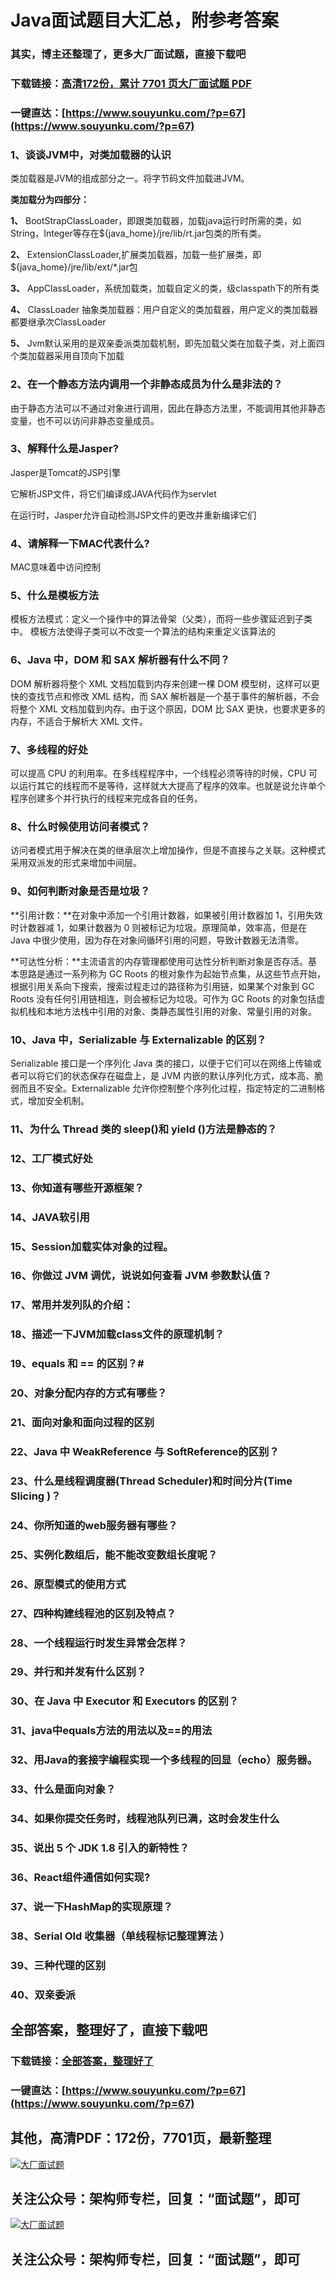 # Java面试题目大汇总，附参考答案

### 其实，博主还整理了，更多大厂面试题，直接下载吧

### 下载链接：[高清172份，累计 7701 页大厂面试题  PDF](https://www.souyunku.com/?p=67)

### 一键直达：[https://www.souyunku.com/?p=67](https://www.souyunku.com/?p=67)



### 1、谈谈JVM中，对类加载器的认识

类加载器是JVM的组成部分之一。将字节码文件加载进JVM。

**类加载分为四部分：**

**1、** BootStrapClassLoader，即跟类加载器，加载java运行时所需的类，如String，Integer等存在${java_home}/jre/lib/rt.jar包类的所有类。

**2、** ExtensionClassLoader,扩展类加载器，加载一些扩展类，即${java_home}/jre/lib/ext/*.jar包

**3、** AppClassLoader，系统加载类，加载自定义的类，级classpath下的所有类

**4、** ClassLoader 抽象类加载器：用户自定义的类加载器，用户定义的类加载器都要继承次ClassLoader

**5、** Jvm默认采用的是双亲委派类加载机制，即先加载父类在加载子类，对上面四个类加载器采用自顶向下加载


### 2、在一个静态方法内调用一个非静态成员为什么是非法的？

由于静态方法可以不通过对象进行调用，因此在静态方法里，不能调用其他非静态变量，也不可以访问非静态变量成员。


### 3、解释什么是Jasper?

Jasper是Tomcat的JSP引擎

它解析JSP文件，将它们编译成JAVA代码作为servlet

在运行时，Jasper允许自动检测JSP文件的更改并重新编译它们


### 4、请解释一下MAC代表什么?

MAC意味着中访问控制


### 5、什么是模板方法

模板方法模式：定义一个操作中的算法骨架（父类），而将一些步骤延迟到子类中。 模板方法使得子类可以不改变一个算法的结构来重定义该算法的


### 6、Java 中，DOM 和 SAX 解析器有什么不同？

DOM 解析器将整个 XML 文档加载到内存来创建一棵 DOM 模型树，这样可以更快的查找节点和修改 XML 结构，而 SAX 解析器是一个基于事件的解析器，不会将整个 XML 文档加载到内存。由于这个原因，DOM 比 SAX 更快，也要求更多的内存，不适合于解析大 XML 文件。


### 7、多线程的好处

可以提高 CPU 的利用率。在多线程程序中，一个线程必须等待的时候，CPU 可以运行其它的线程而不是等待，这样就大大提高了程序的效率。也就是说允许单个程序创建多个并行执行的线程来完成各自的任务。


### 8、什么时候使用访问者模式？

访问者模式用于解决在类的继承层次上增加操作，但是不直接与之关联。这种模式采用双派发的形式来增加中间层。


### 9、如何判断对象是否是垃圾？

**引用计数：**在对象中添加一个引用计数器，如果被引用计数器加 1，引用失效时计数器减 1，如果计数器为 0 则被标记为垃圾。原理简单，效率高，但是在 Java 中很少使用，因为存在对象间循环引用的问题，导致计数器无法清零。

**可达性分析：**主流语言的内存管理都使用可达性分析判断对象是否存活。基本思路是通过一系列称为 GC Roots 的根对象作为起始节点集，从这些节点开始，根据引用关系向下搜索，搜索过程走过的路径称为引用链，如果某个对象到 GC Roots 没有任何引用链相连，则会被标记为垃圾。可作为 GC Roots 的对象包括虚拟机栈和本地方法栈中引用的对象、类静态属性引用的对象、常量引用的对象。


### 10、Java 中，Serializable 与 Externalizable 的区别？

Serializable 接口是一个序列化 Java 类的接口，以便于它们可以在网络上传输或者可以将它们的状态保存在磁盘上，是 JVM 内嵌的默认序列化方式，成本高、脆弱而且不安全。Externalizable 允许你控制整个序列化过程，指定特定的二进制格式，增加安全机制。


### 11、为什么 Thread 类的 sleep()和 yield ()方法是静态的？
### 12、工厂模式好处
### 13、你知道有哪些开源框架？
### 14、JAVA软引用
### 15、Session加载实体对象的过程。
### 16、你做过 JVM 调优，说说如何查看 JVM 参数默认值？
### 17、常用并发列队的介绍：
### 18、描述一下JVM加载class文件的原理机制？
### 19、equals 和 == 的区别？#
### 20、对象分配内存的方式有哪些？
### 21、面向对象和面向过程的区别
### 22、Java 中 WeakReference 与 SoftReference的区别？
### 23、什么是线程调度器(Thread Scheduler)和时间分片(Time Slicing )？
### 24、你所知道的web服务器有哪些？
### 25、实例化数组后，能不能改变数组长度呢？
### 26、原型模式的使用方式
### 27、四种构建线程池的区别及特点？
### 28、一个线程运行时发生异常会怎样？
### 29、并行和并发有什么区别？
### 30、在 Java 中 Executor 和 Executors 的区别？
### 31、java中equals方法的用法以及==的用法
### 32、用Java的套接字编程实现一个多线程的回显（echo）服务器。
### 33、什么是面向对象？
### 34、如果你提交任务时，线程池队列已满，这时会发生什么
### 35、说出 5 个 JDK 1.8 引入的新特性？
### 36、React组件通信如何实现?
### 37、说一下HashMap的实现原理？
### 38、Serial Old 收集器（单线程标记整理算法 ）
### 39、三种代理的区别
### 40、双亲委派




## 全部答案，整理好了，直接下载吧

### 下载链接：[全部答案，整理好了](https://www.souyunku.com/?p=67)

### 一键直达：[https://www.souyunku.com/?p=67](https://www.souyunku.com/?p=67)


## 其他，高清PDF：172份，7701页，最新整理

[![大厂面试题](https://www.souyunku.com/wp-content/uploads/weixin/mst.png "大厂面试题")](https://souyunku.lanzous.com/b0alp9b9g "大厂面试题")

## 关注公众号：架构师专栏，回复：“面试题”，即可

[![大厂面试题](https://www.souyunku.com/wp-content/uploads/weixin/jiagoushi.png "架构师专栏")](https://souyunku.lanzous.com/b0alp9b9g "架构师专栏")

## 关注公众号：架构师专栏，回复：“面试题”，即可

